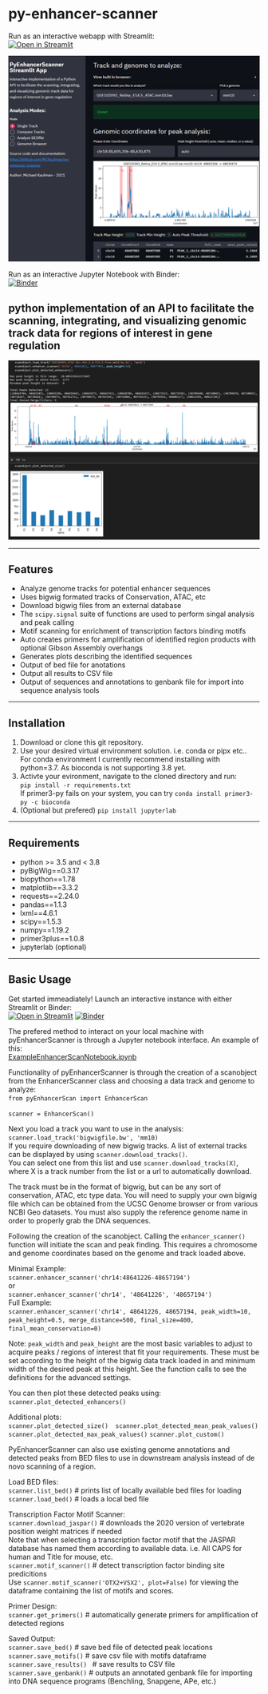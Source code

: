 # py-enhancer-scanner
  
Run as an interactive webapp with Streamlit:  
[![Open in Streamlit](https://static.streamlit.io/badges/streamlit_badge_black_white.svg)](https://share.streamlit.io/mlkaufman/py-enhancer-scanner/main) 
 
![Demo Streamlit](/demostreamlit.png)

Run as an interactive Jupyter Notebook with Binder:  
[![Binder](https://mybinder.org/badge_logo.svg)](https://mybinder.org/v2/gh/MLKaufman/py-enhancer-scanner/HEAD)  

python implementation of an API to facilitate the scanning, integrating, and visualizing genomic track data for regions of interest in gene regulation
---
![Demo Peaks](/demopeaks.png)

---

## Features
- Analyze genome tracks for potential enhancer sequences
- Uses bigwig formated tracks of Conservation, ATAC, etc
- Download bigwig files from an external database
- The `scipy.signal` suite of functions are used to perform singal analysis and peak calling
- Motif scanning for enrichment of transcription factors binding motifs
- Auto creates primers for amplification of identified region products with optional Gibson Assembly overhangs
- Generates plots describing the identified sequences
- Output of bed file for anotations
- Output all results to CSV file  
- Output of sequences and annotations to genbank file for import into sequence analysis tools
  
---

## Installation
 
1. Download or clone this git repository.  
2. Use your desired virtual environment solution. i.e. conda or pipx etc..  
For conda environment I currently recommend installing with python=3.7. As bioconda is not supporting 3.8 yet.  
3. Activte your evironment, navigate to the cloned directory and run:  
`pip install -r requirements.txt`  
If primer3-py fails on your system, you can try `conda install primer3-py -c bioconda`  
4. (Optional but prefered) `pip install jupyterlab`

---

## Requirements
- python >= 3.5 and < 3.8
- pyBigWig==0.3.17
- biopython==1.78
- matplotlib==3.3.2
- requests==2.24.0
- pandas==1.1.3
- lxml==4.6.1
- scipy==1.5.3
- numpy==1.19.2
- primer3plus==1.0.8
- jupyterlab (optional)

---
## Basic Usage

Get started immeadiately! Launch an interactive instance with either Streamlit or Binder:  
[![Open in Streamlit](https://static.streamlit.io/badges/streamlit_badge_black_white.svg)](https://share.streamlit.io/mlkaufman/py-enhancer-scanner/main)  [![Binder](https://mybinder.org/badge_logo.svg)](https://mybinder.org/v2/gh/MLKaufman/py-enhancer-scanner/HEAD)  

The prefered method to interact on your local machine with pyEnhancerScanner is through a Jupyter notebook interface. An example of this:  
[ExampleEnhancerScanNotebook.ipynb](https://github.com/MLKaufman/py-enhancer-scanner/blob/main/ExampleEnhancerScanNotebook.ipynb)

Functionality of pyEnhancerScanner is through the creation of a scanobject from the EnhancerScanner class and choosing a data track and genome to analyze:  
`from pyEnhancerScan import EnhancerScan`

`scanner = EnhancerScan()`  

Next you load a track you want to use in the analysis:  
`scanner.load_track('bigwigfile.bw', 'mm10)`  
If you require downloading of new bigwig tracks. A list of external tracks can be displayed by using `scanner.download_tracks()`.  
You can select one from this list and use `scanner.download_tracks(X)`, where X is a track number from the list or a url to automatically download.

The track must be in the format of bigwig, but can be any sort of conservation, ATAC, etc type data. You will need to supply your own bigwig file which can be obtained from the UCSC Genome browser or from various NCBI Geo datasets. You must also supply the reference genome name in order to properly grab the DNA sequences.  

Following the creation of the scanobject. Calling the `enhancer_scanner()` function will initiate the scan and peak finding. This requires a chromosome and genome coordinates based on the genome and track loaded above.  

Minimal Example:  
`scanner.enhancer_scanner('chr14:48641226-48657194')`  
or  
`scanner.enhancer_scanner('chr14', '48641226', '48657194')`  
Full Example:  
`scanner.enhancer_scanner('chr14', 48641226, 48657194, peak_width=10, peak_height=0.5, merge_distance=500, final_size=400, final_mean_conservation=0)`  

Note: `peak_width` and `peak_height` are the most basic variables to adjust to acquire peaks / regions of interest that fit your requirements. These must be set according to the height of the bigwig data track loaded in and minimum width of the desired peak at this height. See the function calls to see the definitions for the advanced settings.  

You can then plot these detected peaks using:  
`scanner.plot_detected_enhancers()`  

Additional plots:  
`scanner.plot_detected_size()  scanner.plot_detected_mean_peak_values()  scanner.plot_detected_max_peak_values()`  `scanner.plot_custom()`

PyEnhancerScanner can also use existing genome annotations and detected peaks from BED files to use in downstream analysis instead of de novo scanning of a region.  

Load BED files:  
`scanner.list_bed()` # prints list of locally available bed files for loading  
`scanner.load_bed()` # loads a local bed file  


Transcription Factor Motif Scanner:  
`scanner.download_jaspar()` # downloads the 2020 version of vertebrate position weight matrices if needed  
Note that when selecting a transcription factor motif that the JASPAR database has named them according to available data. i.e. All CAPS for human and Title for mouse, etc.  
`scanner.motif_scanner()` # detect transcription factor binding site predicitions  
Use `scanner.motif_scanner('OTX2+VSX2', plot=False)` for viewing the dataframe containing the list of motifs and scores.

Primer Design:  
`scanner.get_primers()` # automatically generate primers for amplification of detected regions  

Saved Output:  
`scanner.save_bed()` # save bed file of detected peak locations  
`scanner.save_motifs()` # save csv file with motifs dataframe  
`scanner.save_results() ` # save results to CSV file  
`scanner.save_genbank()` # outputs an annotated genbank file for importing into DNA sequence programs (Benchling, Snapgene, APe, etc.)  